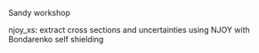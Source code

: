 Sandy workshop

njoy_xs: extract cross sections and uncertainties using NJOY with Bondarenko self shielding
